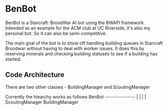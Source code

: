 BenBot
==========

BenBot is a Starcraft: BroodWar AI bot using the BWAPI framework. Intended as an example for the ACM club at UC Riverside,
it's also my personal bot. So it can also be semi-competitive.

The main goal of the bot is to show off handling building queues in Starcraft Broodwar without having to deal with
worker issues. It does this by reserving minerals and checking building statuses to see if a building has started.


Code Architecture
---------

There are two other classes - BuildingManager and ScoutingManager

Currently the hiearchy works as follows
	BenBot ---------------
	 |                   |
	 |                   |
ScoutingManager     BuildingManager
	
